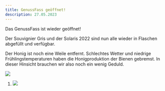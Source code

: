 ```yaml
---
title: GenussFass geöffnet!
description: 27.05.2023
---
```

Das GenussFass ist wieder geöffnet!

Der Souvignier Gris und der Solaris 2022 sind nun alle wieder in Flaschen abgefüllt und verfügbar.

Der Honig ist noch eine Weile entfernt. Schlechtes Wetter und niedrige Frühlingstemperaturen haben die Honigproduktion der Bienen gebremst. In dieser Hinsicht brauchen wir also noch ein wenig Geduld.

![](/img/genussfass-1.jpg)

1. ![](/img/genussfass-2.jpg)